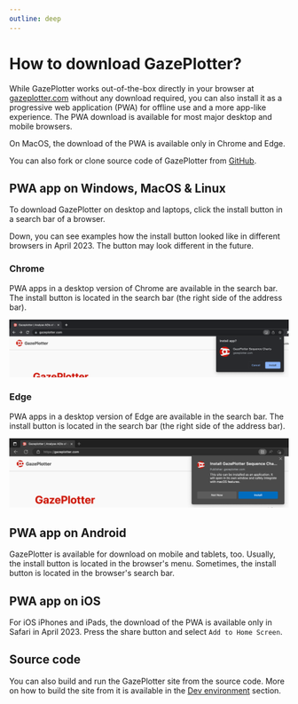 ```yaml
---
outline: deep
---
```


# How to download GazePlotter?

While GazePlotter works out-of-the-box directly in your browser at [gazeplotter.com](https://gazeplotter.com) without any download required, you can also install it as a progressive web application (PWA) for offline use and a more app-like experience. The PWA download is available for most major desktop and mobile browsers. 

On MacOS, the download of the PWA is available only in Chrome and Edge.

You can also fork or clone source code of GazePlotter from [GitHub](https://github.com/misavojte/gazeplotter).

## PWA app on Windows, MacOS & Linux
To download GazePlotter on desktop and laptops, click the install button in a search bar of a browser.

Down, you can see examples how the install button looked like in different browsers in April 2023. The button may look different in the future.

### Chrome

PWA apps in a desktop version of Chrome are available in the search bar. The install button is located in the search bar (the right side of the address bar).

![](./img/chrome-desktop-download.png)

### Edge

PWA apps in a desktop version of Edge are available in the search bar. The install button is located in the search bar (the right side of the address bar).

![](./img/edge-desktop-download.png)

## PWA app on Android
GazePlotter is available for download on mobile and tablets, too. Usually, the install button is located in the browser's menu. Sometimes, the install button is located in the browser's search bar.

## PWA app on iOS
For iOS iPhones and iPads, the download of the PWA is available only in Safari in April 2023. Press the share button and select `Add to Home Screen`.

## Source code
You can also build and run the GazePlotter site from the source code. More on how to build the site from it is available in the [Dev environment](./app-dev-build.md) section.
